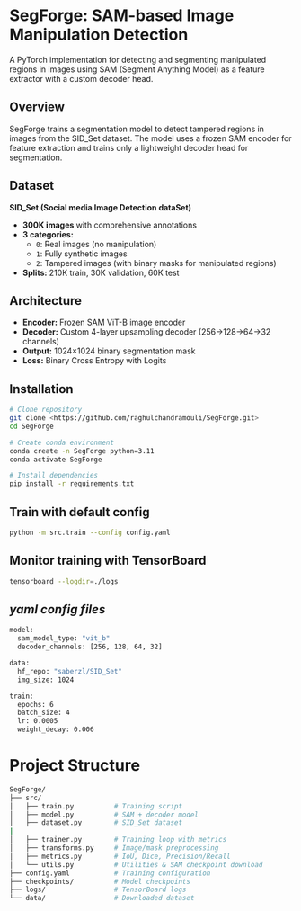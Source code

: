 # SegForge: SAM-based Image Manipulation Detection

A PyTorch implementation for detecting and segmenting manipulated regions in images using SAM (Segment Anything Model) as a feature extractor with a custom decoder head.

## Overview

SegForge trains a segmentation model to detect tampered regions in images from the SID_Set dataset. The model uses a frozen SAM encoder for feature extraction and trains only a lightweight decoder head for segmentation.

## Dataset

**SID_Set (Social media Image Detection dataSet)**
- **300K images** with comprehensive annotations
- **3 categories:**
  - `0`: Real images (no manipulation)
  - `1`: Fully synthetic images 
  - `2`: Tampered images (with binary masks for manipulated regions)
- **Splits:** 210K train, 30K validation, 60K test

## Architecture

- **Encoder:** Frozen SAM ViT-B image encoder
- **Decoder:** Custom 4-layer upsampling decoder (256→128→64→32 channels)
- **Output:** 1024×1024 binary segmentation mask
- **Loss:** Binary Cross Entropy with Logits

## Installation

```bash
# Clone repository
git clone <https://github.com/raghulchandramouli/SegForge.git>
cd SegForge

# Create conda environment
conda create -n SegForge python=3.11
conda activate SegForge

# Install dependencies
pip install -r requirements.txt
```

## Train with default config
```bash
python -m src.train --config config.yaml
```

## Monitor training with TensorBoard
```bash
tensorboard --logdir=./logs
```

## *yaml config files*
```bash
model:
  sam_model_type: "vit_b"
  decoder_channels: [256, 128, 64, 32]

data:
  hf_repo: "saberzl/SID_Set"
  img_size: 1024

train:
  epochs: 6
  batch_size: 4
  lr: 0.0005
  weight_decay: 0.006
```

# Project Structure
``` bash
SegForge/
├── src/
│   ├── train.py          # Training script
│   ├── model.py          # SAM + decoder model
│   ├── dataset.py        # SID_Set dataset 
|
│   ├── trainer.py        # Training loop with metrics
│   ├── transforms.py     # Image/mask preprocessing
│   ├── metrics.py        # IoU, Dice, Precision/Recall
│   └── utils.py          # Utilities & SAM checkpoint download
├── config.yaml           # Training configuration
├── checkpoints/          # Model checkpoints
├── logs/                 # TensorBoard logs
└── data/                 # Downloaded dataset 
```

